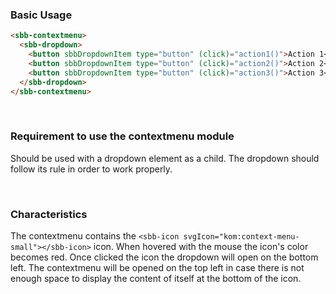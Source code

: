 ### Basic Usage

```html
<sbb-contextmenu>
  <sbb-dropdown>
    <button sbbDropdownItem type="button" (click)="action1()">Action 1</button>
    <button sbbDropdownItem type="button" (click)="action2()">Action 2</button>
    <button sbbDropdownItem type="button" (click)="action3()">Action 3</button>
  </sbb-dropdown>
</sbb-contextmenu>
```

<br>

### Requirement to use the contextmenu module

Should be used with a dropdown element as a child.
The dropdown should follow its rule in order to work properly.

<br>

### Characteristics

The contextmenu contains the `<sbb-icon svgIcon="kom:context-menu-small"></sbb-icon>` icon.
When hovered with the mouse the icon's color becomes red. Once clicked
the icon the dropdown will open on the bottom left. The contextmenu will be
opened on the top left in case there is not enough space to display the content
of itself at the bottom of the icon.

